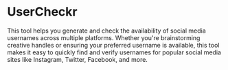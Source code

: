# UserCheckr
This tool helps you generate and check the availability of social media usernames across multiple platforms. Whether you're brainstorming creative handles or ensuring your preferred username is available, this tool makes it easy to quickly find and verify usernames for popular social media sites like Instagram, Twitter, Facebook, and more.
